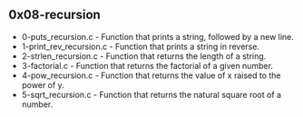 ## 0x08-recursion
* 0-puts_recursion.c - Function that prints a string, followed by a new line.
* 1-print_rev_recursion.c - Function that prints a string in reverse.
* 2-strlen_recursion.c - Function that returns the length of a string.
* 3-factorial.c - Function that returns the factorial of a given number.
* 4-pow_recursion.c - Function that returns the value of x raised to the power of y.
* 5-sqrt_recursion.c - Function that returns the natural square root of a number.
